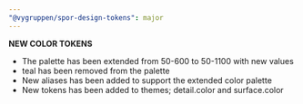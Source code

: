 ```yaml
---
"@vygruppen/spor-design-tokens": major
---
```


**NEW COLOR TOKENS**

- The palette has been extended from 50-600 to 50-1100 with new values
- teal has been removed from the palette
- New aliases has been added to support the extended color palette
- New tokens has been added to themes; detail.color and surface.color
